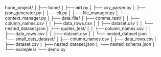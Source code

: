 hone_project/
│
├── hone/
│   ├── __init__.py
│   ├── csv_parser.py
│   ├── json_generator.py
│   ├── cli.py
│   ├── file_manager.py
│   └── context_manager.py
│
├── data_file/
│   ├── comma_test/
│   │   ├── column_names.csv
│   │   ├── data_rows.csv
│   │   ├── dataset.csv
│   │   └── nested_dataset.json
│   ├── quotes_test/
│   │   ├── column_names.csv
│   │   ├── data_rows.csv
│   │   ├── dataset.csv
│   │   └── nested_dataset.json
│   └── small_cats_dataset/
│       ├── column_names.csv
│       ├── data_rows.csv
│       ├── dataset.csv
│       ├── nested_dataset.json
│       └── nested_schema.json
│
└── examples/
    └── demo.py